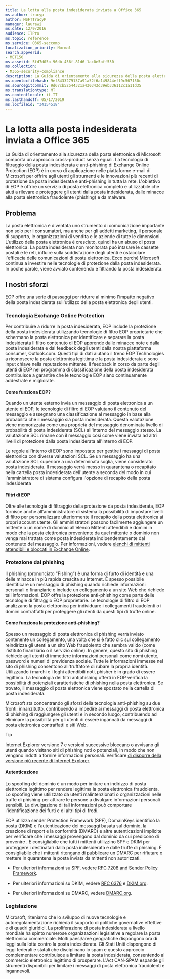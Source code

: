 ```yaml
---
title: La lotta alla posta indesiderata inviata a Office 365
ms.author: tracyp
author: MSFTTracyP
manager: laurawi
ms.date: 12/9/2016
audience: ITPro
ms.topic: reference
ms.service: O365-seccomp
localization_priority: Normal
search.appverid:
- MET150
ms.assetid: 5fd7d05b-96db-456f-81d6-1ac0e5bff530
ms.collection:
- M365-security-compliance
description: La Guida di orientamento alla sicurezza della posta elettronica di Microsoft comporta un approccio cross-product senza eguali. La tecnologia di filtraggio della posta indesiderata e anti-phishing di Exchange Online Protection (EOP) è in corso di applicazione nelle piattaforme e-mail di Microsoft per offrire agli utenti gli strumenti e le innovazioni più recenti di protezione da posta indesiderata e anti-phishing in tutta la rete. L'obiettivo di EOP è offrire un servizio di posta elettronica completo e utilizzabile che aiuti a rilevare e proteggere gli utenti dalla posta indesiderata, dalle minacce alla posta elettronica fraudolente (phishing) e da malware.
ms.openlocfilehash: 9ef8433279137a91a52f6a149844eff9c567150c
ms.sourcegitcommit: 9d67cb52544321a430343d39eb336112c1a11d35
ms.translationtype: MT
ms.contentlocale: it-IT
ms.lasthandoff: 05/17/2019
ms.locfileid: "34154518"
---
```

# <a name="fighting-junk-email-sent-to-office-365"></a>La lotta alla posta indesiderata inviata a Office 365

La Guida di orientamento alla sicurezza della posta elettronica di Microsoft comporta un approccio cross-product senza eguali. La tecnologia di filtraggio della posta indesiderata e anti-phishing di Exchange Online Protection (EOP) è in corso di applicazione nelle piattaforme e-mail di Microsoft per offrire agli utenti gli strumenti e le innovazioni più recenti di protezione da posta indesiderata e anti-phishing in tutta la rete. L'obiettivo di EOP è offrire un servizio di posta elettronica completo e utilizzabile che aiuti a rilevare e proteggere gli utenti dalla posta indesiderata, dalle minacce alla posta elettronica fraudolente (phishing) e da malware.
  
## <a name="the-challenge"></a>Problema

La posta elettronica è diventata uno strumento di comunicazione importante non solo per i consumatori, ma anche per gli addetti marketing, il personale di supporto, le organizzazioni di vendita e le aziende di tutte le dimensioni. L'utilizzo della posta elettronica è cresciuto, quindi ha un abuso di posta elettronica. La posta indesiderata non monitorata può intasare le cassette postali e le reti, influire sulla soddisfazione degli utenti e ostacolare l'efficacia delle comunicazioni di posta elettronica. Ecco perché Microsoft continua a investire nelle tecnologie di protezione dalla posta indesiderata. In poche parole, viene avviato contenendo e filtrando la posta indesiderata. 
  
## <a name="our-efforts"></a>I nostri sforzi

EOP offre una serie di passaggi per ridurre al minimo l'impatto negativo della posta indesiderata sull'utilizzo della posta elettronica degli utenti.
  
### <a name="exchange-online-protection-technology"></a>Tecnologia Exchange Online Protection

Per contribuire a ridurre la posta indesiderata, EOP include la protezione della posta indesiderata utilizzando tecnologie di filtro EOP proprietarie che schermano la posta elettronica per identificare e separare la posta indesiderata Il filtro contenuto di EOP apprende dalle minacce note e dalla posta indesiderata e dal feedback degli utenti dalla nostra piattaforma consumer, Outlook.com. Questi tipi di dati aiutano il treno EOP Technologies a riconoscere la posta elettronica legittima e la posta indesiderata e sono input chiave nella reputazione mittente. Il feedback in corso da parte degli utenti di EOP nel programma di classificazione della posta indesiderata contribuisce a garantire che le tecnologie EOP siano continuamente addestrate e migliorate.
  
#### <a name="how-does-eop-work"></a>Come funziona EOP?

Quando un utente esterno invia un messaggio di posta elettronica a un utente di EOP, le tecnologie di filtro di EOP valutano il contenuto del messaggio e assegnano una classificazione al messaggio in base alla probabilità che il messaggio sia posta indesiderata. Questa valutazione viene memorizzata come una proprietà del messaggio denominata livello di probabilità di posta indesiderata (SCL) all'interno del messaggio stesso. La valutazione SCL rimane con il messaggio così come viene inviata ad altri livelli di protezione dalla posta indesiderata all'interno di EOP. 
  
Le regole all'interno di EOP sono impostate per gestire i messaggi di posta elettronica con diverse valutazioni SCL. Se un messaggio ha una valutazione SCL superiore a una determinata soglia, viene considerato posta indesiderata. Il messaggio verrà messo in quarantena o recapitato nella cartella posta indesiderata dell'utente a seconda del modo in cui l'amministratore di sistema configura l'opzione di recapito della posta indesiderata
  
#### <a name="eop-filters"></a>Filtri di EOP

Oltre alle tecnologie di filtraggio della protezione da posta indesiderata, EOP fornisce anche all'amministratore di sistema la possibilità di impostare livelli di filtro per personalizzare ulteriormente il recapito della posta elettronica ai propri account utente. Gli amministratori possono facilmente aggiungere un mittente o un nome di dominio all'elenco Mittenti attendibili e domini in modo che la posta elettronica proveniente da quel mittente o dominio non venga mai trattata come posta indesiderata indipendentemente dal contenuto del messaggio. Per informazioni, vedere [elenchi di mittenti attendibili e bloccati in Exchange Online](safe-sender-and-blocked-sender-lists-faq.md).
  
### <a name="phishing-protection"></a>Protezione dal phishing

Il phishing (pronunciato "Fishing") è una forma di furto di identità e una delle minacce in più rapida crescita su Internet. È spesso possibile identificare un messaggio di phishing quando richiede informazioni personali o finanziarie o include un collegamento a un sito Web che richiede tali informazioni. EOP offre la protezione anti-phishing come parte delle tecnologie di filtraggio EOP proprietarie. Le tecnologie di filtro di EOP analizzano la posta elettronica per individuare i collegamenti fraudolenti o i domini contraffatti per proteggere gli utenti da questi tipi di truffe online.
  
#### <a name="how-does-phishing-protection-work"></a>Come funziona la protezione anti-phishing?

Spesso un messaggio di posta elettronica di phishing verrà inviato contenente un collegamento, una volta che si è fatto clic sul collegamento reindirizza gli utenti a un sito Web fraudolento che sembra valido (come l'istituto finanziario o il servizio online). In genere, questo sito di phishing richiede agli utenti di immettere informazioni personali come nomi utente, password e numeri di previdenza sociale. Tutte le informazioni immesse nel sito di phishing consentono all'truffatore di rubare la propria identità. Utilizzando i marchi e i loghi attendibili noti, phisher è in grado di essere legittimo. La tecnologia dei filtri antiphishing offerti in EOP verifica la possibilità di potenziali caratteristiche di phishing nella posta elettronica. Se trovato, il messaggio di posta elettronica viene spostato nella cartella di posta indesiderata.
  
Microsoft sta concentrando gli sforzi della tecnologia anti-phishing su due fronti: innanzitutto, contribuendo a impedire ai messaggi di posta elettronica di phishing di raggiungere gli utenti e in secondo luogo, contribuendo ad eliminare la possibilità per gli utenti di essere ingannati da messaggi di posta elettronica contraffatti e siti Web. 
  
> [!TIP]
> Internet Explorer versione 7 e versioni successive bloccano o avvisano gli utenti quando visitano siti di phishing noti o potenziali, in modo che non vengano indotti a fornire informazioni personali. Verificare [di disporre della versione più recente di Internet Explorer](https://www.microsoft.com/windows/ie/default.mspx). 
  
#### <a name="authentication"></a>Autenticazione

Lo spoofing del dominio è un modo per imitare un indirizzo di posta elettronica legittimo per rendere legittima la posta elettronica fraudolenta. Lo spoofing viene utilizzato da utenti malintenzionati o organizzazioni nelle truffe di phishing per attirare le persone a divulgare informazioni personali sensibili. La divulgazione di tali informazioni può comportare l'identificazione dei furti e di altri tipi di frodi.
  
EOP utilizza sender Protection Framework (SPF), DomainKeys identificò la posta (DKIM) e l'autenticazione dei messaggi basata sul dominio, la creazione di report e la conformità (DMARC) e altre autenticazioni implicite per verificare che i messaggi provengono dal dominio da cui predicono di provenire . È consigliabile che tutti i mittenti utilizzino SPF e DKIM per proteggere i destinatari dalla posta indesiderata e dalle truffe di phishing. È consigliabile che i mittenti ritengano di pubblicare un DMARC per rifiutare o mettere in quarantena la posta inviata da mittenti non autorizzati.
  
- Per ulteriori informazioni su SPF, vedere [RFC 7208](https://tools.ietf.org/html/rfc7208) and [Sender Policy Framework](http://www.openspf.org/).
    
- Per ulteriori informazioni su DKIM, vedere [RFC 6376](https://tools.ietf.org/html/rfc6376) e [DKIM.org](http://dkim.org/).
    
- Per ulteriori informazioni su DMARC, vedere [DMARC.org](https://dmarc.org/).
    
### <a name="legislation"></a>Legislazione

Microsoft, riteniamo che lo sviluppo di nuove tecnologie e autoregolamentazione richieda il supporto di politiche governative effettive e di quadri giuridici. La proliferazione di posta indesiderata a livello mondiale ha spinto numerose organizzazioni legislative a regolare la posta elettronica commerciale. Molti paesi/aree geografiche dispongono ora di leggi sulla lotta contro la posta indesiderata. Gli Stati Uniti dispongono di leggi federali e statali che disciplinano lo spam e questo approccio complementare contribuisce a limitare la posta indesiderata, consentendo al commercio elettronico legittimo di prosperare. L'Act CAN-SPAM espande gli strumenti disponibili per limitare i messaggi di posta elettronica fraudolenti e ingannevoli.
  

